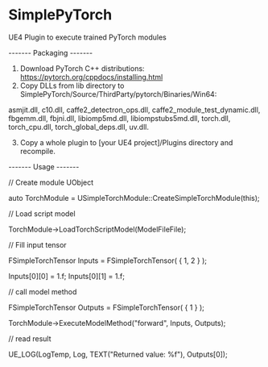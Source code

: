 # SimplePyTorch
UE4 Plugin to execute trained PyTorch modules

------- Packaging -------

1. Download PyTorch C++ distributions: https://pytorch.org/cppdocs/installing.html
2. Copy DLLs from lib directory to SimplePyTorch/Source/ThirdParty/pytorch/Binaries/Win64:

asmjit.dll, c10.dll, caffe2_detectron_ops.dll, caffe2_module_test_dynamic.dll, fbgemm.dll, fbjni.dll, libiomp5md.dll, libiompstubs5md.dll, torch.dll, torch_cpu.dll, torch_global_deps.dll, uv.dll.

3. Copy a whole plugin to [your UE4 project]/Plugins directory and recompile.

------- Usage -------

// Create module UObject

auto TorchModule = USimpleTorchModule::CreateSimpleTorchModule(this);


// Load script model

TorchModule->LoadTorchScriptModel(ModelFileFile);


// Fill input tensor

FSimpleTorchTensor Inputs = FSimpleTorchTensor( { 1, 2 } );

Inputs[0][0] = 1.f; Inputs[0][1] = 1.f;


// call model method

FSimpleTorchTensor Outputs = FSimpleTorchTensor( { 1 } );

TorchModule->ExecuteModelMethod("forward", Inputs, Outputs);


// read result

UE_LOG(LogTemp, Log, TEXT("Returned value: %f"), Outputs[0]);
